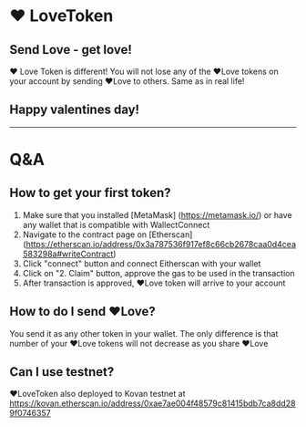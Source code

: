 # ❤ LoveToken

## Send Love - get love!
❤ Love Token is different! You will not lose any of the ❤Love tokens on your account by sending ❤Love to others. 
Same as in real life!


## Happy valentines day!

---

# Q&A
## How to get your first token?
1. Make sure that you installed [MetaMask] (https://metamask.io/) or have any wallet that is compatible with WallectConnect 
2. Navigate to the contract page on [Etherscan] (https://etherscan.io/address/0x3a787536f917ef8c66cb2678caa0d4cea583298a#writeContract)
3. Click "connect" button and connect Eitherscan with your wallet
4. Click on "2. Claim" button, approve the gas to be used in the transaction
5. After transaction is approved,  ❤Love token will arrive to your account

## How to do I send ❤Love?
You send it as any other token in your wallet. The only difference is that number of your ❤Love tokens will not decrease as you share ❤Love   

## Can I use testnet?
❤LoveToken also deployed to Kovan testnet at https://kovan.etherscan.io/address/0xae7ae004f48579c81415bdb7ca8dd289f0746357
